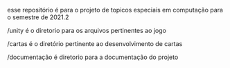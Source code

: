 esse repositório é para o projeto de topicos especiais em computação para o semestre de 2021.2

/unity é o diretorio para os arquivos pertinentes ao jogo

/cartas é o diretório pertinente ao desenvolvimento de cartas

/documentação é  diretorio para a documentação do projeto